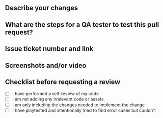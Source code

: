 ## Describe your changes

## What are the steps for a QA tester to test this pull request?

## Issue ticket number and link

## Screenshots and/or video

## Checklist before requesting a review
- [ ] I have performed a self-review of my code
- [ ] I am not adding any irrelevant code or assets
- [ ] I am only including the changes needed to implement the change
- [ ] I have playtested and intentionally tried to find error cases but couldn't

